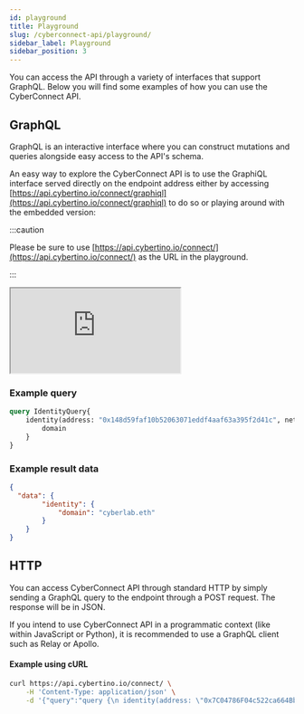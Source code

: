 ```yaml
---
id: playground
title: Playground
slug: /cyberconnect-api/playground/
sidebar_label: Playground
sidebar_position: 3
---
```


You can access the API through a variety of interfaces that support GraphQL. Below you will find some examples of how you can use the CyberConnect API.

## GraphQL

GraphQL is an interactive interface where you can construct mutations and queries alongside easy access to the API's schema.

An easy way to explore the CyberConnect API is to use the GraphiQL interface served directly on the endpoint address either by accessing [https://api.cybertino.io/connect/graphiql](https://api.cybertino.io/connect/graphiql) to do so or playing around with the embedded version:

:::caution

Please be sure to use [https://api.cybertino.io/connect/](https://api.cybertino.io/connect/) as the URL in the playground.

:::

<iframe
    src="https://api.cybertino.io/connect/graphiql"
    title="playground"
    sandbox="allow-forms allow-modals allow-popups allow-presentation allow-same-origin allow-scripts"
></iframe>

### Example query

```graphql
query IdentityQuery{
    identity(address: "0x148d59faf10b52063071eddf4aaf63a395f2d41c", network: ETH) {
        domain
    }
}
```

### Example result data
```json
{
  "data": {
        "identity": {
            "domain": "cyberlab.eth"
        }
    }
}
```

## HTTP

You can access CyberConnect API through standard HTTP by simply sending a GraphQL query to the endpoint through a POST request. The response will be in JSON.

If you intend to use CyberConnect API in a programmatic context (like within JavaScript or Python), it is recommended to use a GraphQL client such as Relay or Apollo.

#### Example using cURL

```bash
curl https://api.cybertino.io/connect/ \
    -H 'Content-Type: application/json' \
    -d '{"query":"query {\n identity(address: \"0x7C04786F04c522ca664Bb8b6804E0d182eec505F\") {\n ens\n\t}\n}"}'
```
